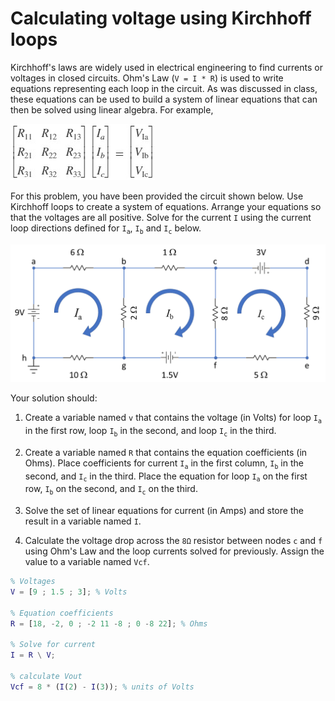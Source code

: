 # Calculating voltage using Kirchhoff loops

Kirchhoff's laws are widely used in electrical engineering to find currents or voltages in closed circuits. Ohm's Law (`V = I * R`) is used to write equations representing each loop in the circuit. As was discussed in class, these equations can be used to build a system of linear equations that can then be solved using linear algebra. For example,

![Matrix Kirchhoff](../images/matrix_kirchhoff.jpg)

For this problem, you have been provided the circuit shown below. Use Kirchhoff loops to create a system of equations. Arrange your equations so that the voltages are all positive. Solve for the current `I` using the current loop directions defined for `I`<sub>`a`</sub>, `I`<sub>`b`</sub> and `I`<sub>`c`</sub> below.

![Matrix Kirchhoff](../images/kirchhoff.png)

Your solution should:

1. Create a variable named `v` that contains the voltage (in Volts) for loop `I`<sub>`a`</sub> in the first row, loop `I`<sub>`b`</sub> in the second, and loop `I`<sub>`c`</sub> in the third.

2. Create a variable named `R` that contains the equation coefficients (in Ohms). Place coefficients for current `I`<sub>`a`</sub> in the first column, `I`<sub>`b`</sub> in the second, and `I`<sub>`c`</sub> in the third. Place the equation for loop `I`<sub>`a`</sub> on the first row, `I`<sub>`b`</sub> on the second, and `I`<sub>`c`</sub> on the third.

3. Solve the set of linear equations for current (in Amps) and store the result in a variable named `I`.

4. Calculate the voltage drop across the `8Ω` resistor between nodes `c` and `f` using Ohm's Law and the loop currents solved for previously. Assign the value to a variable named `Vcf`.

```matlab
% Voltages
V = [9 ; 1.5 ; 3]; % Volts

% Equation coefficients
R = [18, -2, 0 ; -2 11 -8 ; 0 -8 22]; % Ohms

% Solve for current
I = R \ V;

% calculate Vout
Vcf = 8 * (I(2) - I(3)); % units of Volts
```
